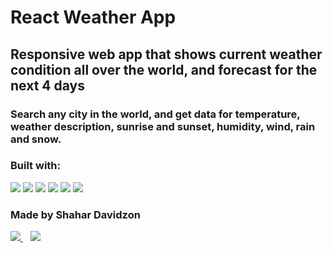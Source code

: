 # React Weather App 

## Responsive web app that shows current weather condition all over the world, and forecast for the next 4 days  

### Search any city in the world, and get data for temperature, weather description, sunrise and sunset, humidity, wind, rain and snow.

### Built with:
 <div>
   <img src="https://img.shields.io/badge/React-20232A?style=for-the-badge&logo=react&logoColor=61DAFB">  

   <img src="https://img.shields.io/badge/JavaScript-F7DF1E?style=for-the-badge&logo=javascript&logoColor=black">  

   <img src="https://img.shields.io/badge/Material--UI-0081CB?style=for-the-badge&logo=material-ui&logoColor=white">

   <img src="https://img.shields.io/badge/CSS3-1572B6?style=for-the-badge&logo=css3&logoColor=white">
  
   <img src="https://img.shields.io/badge/Netlify-00C7B7?style=for-the-badge&logo=netlify&logoColor=white"> 
  
   <img src="https://img.shields.io/badge/Visual_Studio_Code-0078D4?style=for-the-badge&logo=visual%20studio%20code&logoColor=white"> 
</div>



### Made by Shahar Davidzon 
 <div>
 <a href= 'https://www.linkedin.com/in/shahar-davidzon' target="_blank">
      <img src= "https://img.shields.io/badge/LinkedIn-0077B5?style=for-the-badge&logo=linkedin&logoColor=white">
   </a>
   &nbsp;&nbsp;
   <a href='mailto:shahar6644@gmail.com' target="_blank">
      <img src= "https://img.shields.io/badge/Gmail-D14836?style=for-the-badge&logo=gmail&logoColor=white">
   </a>
   </div>
